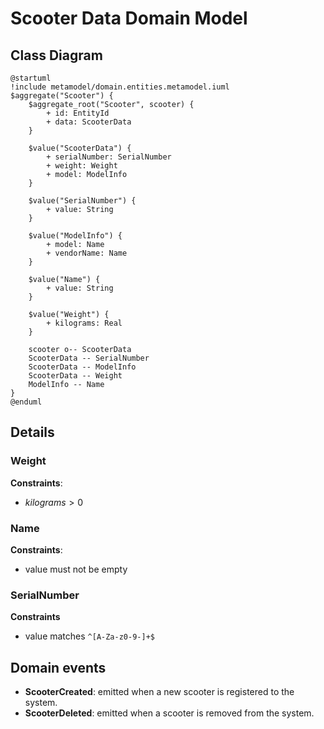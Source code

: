 # Scooter Data Domain Model

## Class Diagram
```plantuml
@startuml
!include metamodel/domain.entities.metamodel.iuml
$aggregate("Scooter") {
    $aggregate_root("Scooter", scooter) {
        + id: EntityId
        + data: ScooterData
    }

    $value("ScooterData") {
        + serialNumber: SerialNumber
        + weight: Weight
        + model: ModelInfo
    }

    $value("SerialNumber") {
        + value: String
    }

    $value("ModelInfo") {
        + model: Name
        + vendorName: Name
    }

    $value("Name") {
        + value: String
    }

    $value("Weight") {
        + kilograms: Real
    }

    scooter o-- ScooterData
    ScooterData -- SerialNumber
    ScooterData -- ModelInfo
    ScooterData -- Weight
    ModelInfo -- Name
}
@enduml
```

## Details

### Weight
**Constraints**:

- $kilograms > 0$

### Name
**Constraints**:

- value must not be empty

### SerialNumber
**Constraints**

- value matches `^[A-Za-z0-9-]+$`

## Domain events

- **ScooterCreated**: emitted when a new scooter is registered to the system.
- **ScooterDeleted**: emitted when a scooter is removed from the system.
